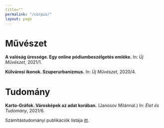 ```yaml
---
title=""
permalink: "/corpus/"
layout: page
---
```


# Művészet

**A valóság üressége. Egy online pódiumbeszélgetés emléke.** In: _Új Művészet_, 2021/1.

**Külvárosi ikonok. Szuperurbanizmus.** In: _Új Művészet_, 2020/4.

# Tudomány

**Karto-Gráfok. Városképek az adat korában.** (Janosov Milánnal.) In: _Élet és Tudomány_, 2021/6.

Számítástudományi publikációk listája <a href="https://dblp.org/pid/152/1614.html">itt</a>.
